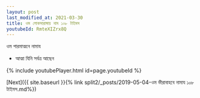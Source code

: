 ```yaml
---
layout: post
last_modified_at: 2021-03-30
title: ওম লোকসারাঙ্গায় নাম ১০৮ টাইমস
youtubeId: RmteXIZrx8Q
---
```

 
 
 ওম পারমাত্মনে নামায  
 
 -  আত্মা যিনি সর্বত্র আছেন 
 
  
 
  
 
 
 
 
 
 


{% include youtubePlayer.html id=page.youtubeId %}
 
[Next]({{ site.baseurl }}{% link  split2/_posts/2019-05-04-ওম ভীরাবাহবে নামায ১০৮ টাইমস.md%})
 
